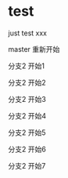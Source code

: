 # test
just test   xxx




master 重新开始

分支2 开始1

分支2 开始2

分支2 开始3

分支2 开始4

分支2 开始5

分支2 开始6

分支2 开始7